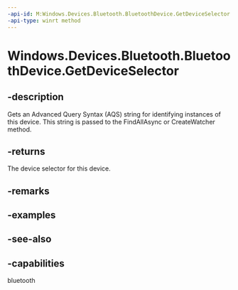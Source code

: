 ```yaml
---
-api-id: M:Windows.Devices.Bluetooth.BluetoothDevice.GetDeviceSelector
-api-type: winrt method
---
```


<!-- Method syntax
public string GetDeviceSelector()
-->

# Windows.Devices.Bluetooth.BluetoothDevice.GetDeviceSelector

## -description
Gets an Advanced Query Syntax (AQS) string for identifying instances of this device. This string is passed to the FindAllAsync or CreateWatcher method.

## -returns
The device selector for this device.

## -remarks

## -examples

## -see-also


## -capabilities
bluetooth